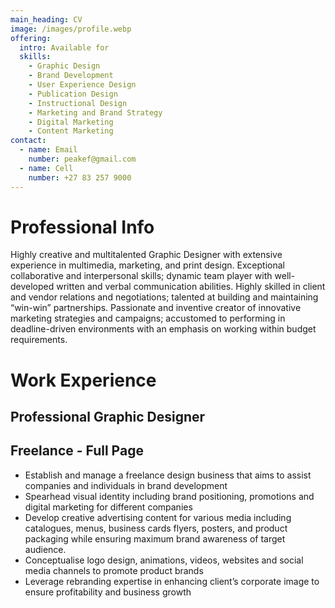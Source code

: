 ```yaml
---
main_heading: CV
image: /images/profile.webp
offering:
  intro: Available for
  skills:
    - Graphic Design
    - Brand Development
    - User Experience Design
    - Publication Design
    - Instructional Design
    - Marketing and Brand Strategy
    - Digital Marketing
    - Content Marketing
contact:
  - name: Email
    number: peakef@gmail.com
  - name: Cell
    number: +27 83 257 9000
---
```


# Professional Info

Highly creative and multitalented Graphic Designer with extensive experience in multimedia, marketing, and print design. Exceptional collaborative and interpersonal skills; dynamic team player with well-developed written and verbal communication abilities. Highly skilled in client and vendor relations and negotiations; talented at building and maintaining “win-win” partnerships. Passionate and inventive creator of innovative marketing strategies and campaigns; accustomed to performing in deadline-driven environments with an emphasis on working within budget requirements.

# Work Experience

## Professional Graphic Designer

## Freelance - Full Page

- Establish and manage a freelance design business that aims to assist companies and individuals in brand development
- Spearhead visual identity including brand positioning, promotions and digital marketing for different companies
- Develop creative advertising content for various media including catalogues, menus, business cards flyers, posters, and product packaging while ensuring maximum brand awareness of target audience.
- Conceptualise logo design, animations, videos, websites and social media channels to promote product brands
- Leverage rebranding expertise in enhancing client’s corporate image to ensure profitability and business growth
